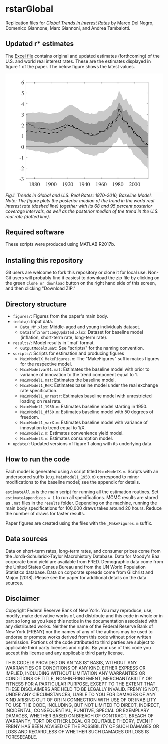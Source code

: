 # rstarGlobal

Replication files for *[Global Trends in Interest Rates](https://doi.org/10.1016/j.jinteco.2019.01.010)* by Marco Del Negro, Domenico Giannone, Marc Giannoni, and Andrea Tambalotti.

## Updated r* estimates
The [Excel file](update/Rstar_Vintages.xlsx) contains original and updated estimates (forthcoming) of the U.S. and world real interest rates. These are the estimates displayed in figure 1 of the paper. The below figure shows the latest values.


![Figure 1](update/fig1-Model1_Rshortbar-us.png )
*Fig.1. Trends in Global and U.S. Real Rates: 1870-2016, Baseline Model. Note: The figure plots the posterior median of the trend in the world real interest rate (dashed line) together with its 68 and 95 percent posterior coverage intervals, as well as the posterior median of the trend in the U.S. real rate (dotted line).*

## Required software

These scripts were produced using MATLAB R2017b.

## Installing this repository

Git users are welcome to fork this repository or clone it for local use. Non-Git users will probably find it easiest to download the zip file by clicking on the green `Clone or download` button on the right hand side of this screen, and then clicking "Download ZIP."

## Directory structure
- `figures/`: Figures from the paper's main body.
- `indata/`: Input data.
	- `Data_MY.xlsx`: Middle-aged and young individuals dataset.
	- `DataInflShortLongUpdated.xlsx`: Dataset for baseline model (inflation, short-term rate, long-term rate).
- `results/`: Model results in '.mat' format.
	- `OutputModelX.mat`: See "scripts/" for the naming convention.
- `scripts/`: Scripts for estimation and producing figures
	- `MainModelX_MakeFigures.m`: The "MakeFigures" suffix makes figures for the respective model.
	- `MainModelvar01.mat`: Estimates the baseline model with prior to variance of innovation to the trend component equal to 1.
	- `MainModel1.mat`: Estimates the baseline model.
	- `MainModel1_ReR`: Estimates baseline model under the real exchange rate specification.
	- `MainModel1_unrestr`: Estimates baseline model with unrestricted loading on real rate.
	- `MainModel1_1950.m`: Estimates baseline model starting in 1950.
	- `MainModel1_df50.m`: Estimates baseline model with 50 degrees of freedom.
	- `MainModel1_varX.m`: Estimates baseline model with variance of innovation to trend equal to 1/X.
	- `MainModel2.m`: Estimates convenience yield model.
	- `MainModel3.m`: Estimates consumption model.
- `update/`: Updated versions of figure 1 along with its underlying data.

## How to run the code

Each model is generated using a script titled `MainModelX.m`. Scripts with an underscored suffix (e.g. `MainModel1_1950.m`) correspond to minor modifications to the baseline model; see the appendix for details. 

`estimateAll.m` is the main script for running all the estimation routines. Set `estimateAppendices = 1` to run all specifications. MCMC results are stored as `.mat` files in the `results` folder. Depending on the machine, running the main body specifications for 100,000 draws takes around 20 hours. Reduce the number of draws for faster results.

Paper figures are created using the files with the `_MakeFigures.m` suffix. 

## Data sources

Data on short-term rates, long-term rates, and consumer prices come from the Jordà-Schularick-Taylor Macrohistory Database. Data for Moody's Baa corporate bond yield are available from FRED. Demographic data come from the United States Census Bureau and from the UN World Population Statistics database. Data on corporate spreads come from Gilchrist and Mojon (2018). Please see the paper for additional details on the data sources.

## Disclaimer
Copyright Federal Reserve Bank of New York. You may reproduce, use, modify, make derivative works of, and distribute and this code in whole or in part so long as you keep this notice in the documentation associated with any distributed works. Neither the name of the Federal Reserve Bank of New York (FRBNY) nor the names of any of the authors may be used to endorse or promote works derived from this code without prior written permission. Portions of the code attributed to third parties are subject to applicable third party licenses and rights. By your use of this code you accept this license and any applicable third party license.

THIS CODE IS PROVIDED ON AN "AS IS" BASIS, WITHOUT ANY WARRANTIES OR CONDITIONS OF ANY KIND, EITHER EXPRESS OR IMPLIED, INCLUDING WITHOUT LIMITATION ANY WARRANTIES OR CONDITIONS OF TITLE, NON-INFRINGEMENT, MERCHANTABILITY OR FITNESS FOR A PARTICULAR PURPOSE, EXCEPT TO THE EXTENT THAT THESE DISCLAIMERS ARE HELD TO BE LEGALLY INVALID. FRBNY IS NOT, UNDER ANY CIRCUMSTANCES, LIABLE TO YOU FOR DAMAGES OF ANY KIND ARISING OUT OF OR IN CONNECTION WITH USE OF OR INABILITY TO USE THE CODE, INCLUDING, BUT NOT LIMITED TO DIRECT, INDIRECT, INCIDENTAL, CONSEQUENTIAL, PUNITIVE, SPECIAL OR EXEMPLARY DAMAGES, WHETHER BASED ON BREACH OF CONTRACT, BREACH OF WARRANTY, TORT OR OTHER LEGAL OR EQUITABLE THEORY, EVEN IF FRBNY HAS BEEN ADVISED OF THE POSSIBILITY OF SUCH DAMAGES OR LOSS AND REGARDLESS OF WHETHER SUCH DAMAGES OR LOSS IS FORESEEABLE.
